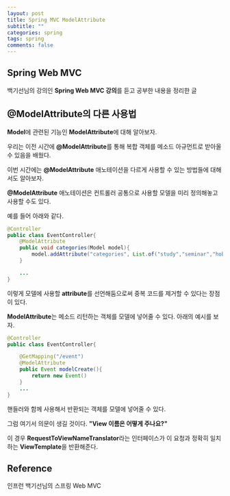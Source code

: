 ```yaml
---
layout: post
title: Spring MVC ModelAttribute
subtitle: ""
categories: spring
tags: spring
comments: false
---
```


## Spring Web MVC

백기선님의 강의인 **Spring Web MVC 강의**를 듣고 공부한 내용을 정리한 글

## @ModelAttribute의 다른 사용법

**Model**에 관련된 기능인 **ModelAttribute**에 대해 알아보자.

우리는 이전 시간에 **@ModelAttribute**를 통해 복합 객체를 메소드 아규먼트로 받아올 수 있음을 배웠다.

이번 시간에는 **@ModelAttribute** 애노테이션을 다르게 사용할 수 있는 방법들에 대해서도 알아보자.

**@ModelAttribute** 애노테이션은 컨트롤러 공통으로 사용할 모델을 미리 정의해놓고 사용할 수도 있다.

예를 들어 아래와 같다.

```java
@Controller
public class EventController{
    @ModelAttribute
    public void categories(Model model){
        model.addAttribute("categories", List.of("study","seminar","hobby"));
    }

    ...
}
```

이렇게 모델에 사용할 **attribute**를 선언해둠으로써 중복 코드를 제거할 수 있다는 장점이 있다.

**ModelAttribute**는 메소드 리턴하는 객체를 모델에 넣어줄 수 있다. 아래의 예시를 보자.

```java
@Controller
public class EventController{

    @GetMapping("/event")
    @ModelAttribute
    public Event modelCreate(){
        return new Event()
    }
    ...
}
```

핸들러와 함께 사용해서 반환되는 객체를 모델에 넣어줄 수 있다.

그럼 여기서 의문이 생길 것이다. **"View 이름은 어떻게 주나요?"**

이 경우 **RequestToViewNameTranslator**라는 인터페이스가 이 요청과 정확히 일치하는 **ViewTemplate**을 반환해준다.

## Reference

인프런 백기선님의 스프링 Web MVC
